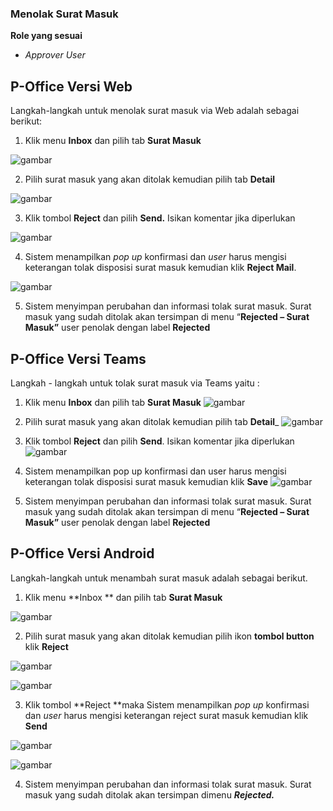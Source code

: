 ### **Menolak Surat Masuk**

**Role yang sesuai**

- *Approver User*

## **P-Office Versi Web**

Langkah-langkah untuk menolak surat masuk via Web adalah sebagai berikut:

1.    Klik menu **Inbox** dan pilih tab **Surat Masuk**

![gambar](SuratMasuk/SM_Web/SM13.png)

2.    Pilih surat masuk yang akan ditolak kemudian pilih tab **Detail**

![gambar](SuratMasuk/SM_Web/SM14.png)

3.    Klik tombol **Reject** dan pilih **Send.** Isikan komentar jika diperlukan

![gambar](SuratMasuk/SM_Web/SM15.png)

4.    Sistem menampilkan _pop up_ konfirmasi dan _user_ harus mengisi keterangan tolak disposisi surat masuk kemudian klik **Reject Mail**.

![gambar](SuratMasuk/SM_Web/SM16.png)

5.    Sistem menyimpan perubahan dan informasi tolak surat masuk. Surat masuk yang sudah ditolak akan tersimpan di menu “**Rejected – Surat Masuk”** user penolak dengan label **Rejected**


## **P-Office Versi Teams**

Langkah - langkah untuk tolak surat masuk via Teams yaitu :

1.    Klik menu **Inbox** dan pilih tab **Surat Masuk**
![gambar](SuratMasuk/SM_Teams/SM16.png)

2.    Pilih surat masuk yang akan ditolak kemudian pilih tab **Detail**_
![gambar](SuratMasuk/SM_Teams/SM17.png)

3.    Klik tombol **Reject** dan pilih **Send**. Isikan komentar jika diperlukan
![gambar](SuratMasuk/SM_Teams/SM18.png)


4.    Sistem menampilkan pop up konfirmasi dan user harus mengisi keterangan tolak disposisi surat masuk kemudian klik **Save**
![gambar](SuratMasuk/SM_Teams/SM19.png)

5.    Sistem menyimpan perubahan dan informasi tolak surat masuk. Surat masuk yang sudah ditolak akan tersimpan di menu “**Rejected – Surat Masuk”** user penolak dengan label **Rejected**

## **P-Office Versi Android**

Langkah-langkah untuk menambah surat masuk adalah sebagai berikut.

1. Klik menu **Inbox ** dan pilih tab **Surat Masuk**
   

![gambar](SuratMasuk/SM_Android/TolakSM\A01.jpg)

 2. Pilih surat masuk yang akan ditolak kemudian pilih ikon **tombol button** klik **Reject**
   
![gambar](SuratMasuk/SM_Android/TolakSM\A02.jpg)

![gambar](SuratMasuk/SM_Android/TolakSM\A03.jpg)

 3. Klik tombol **Reject **maka Sistem menampilkan _pop up_ konfirmasi dan _user_ harus mengisi keterangan reject surat masuk kemudian klik **Send**
   
![gambar](SuratMasuk/SM_Android/TolakSM\A04.jpg)

![gambar](SuratMasuk/SM_Android/TolakSM\A05.jpg)

 4. Sistem menyimpan perubahan dan informasi tolak surat masuk. Surat masuk yang sudah ditolak akan tersimpan dimenu **_Rejected._**
